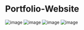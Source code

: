 # Portfolio-Website
![image](https://user-images.githubusercontent.com/96364929/186434900-3c4c4d2b-5d8b-4c61-bb3a-7aed22b74b4f.png)
![image](https://user-images.githubusercontent.com/96364929/186435077-12721168-d957-4972-aa92-f3ab24616635.png)
![image](https://user-images.githubusercontent.com/96364929/186208923-fad92818-0bed-47d7-9a54-71c24db77b0d.png)
![image](https://user-images.githubusercontent.com/96364929/186208962-2780e603-d69d-4f29-82af-60f50a8ac38e.png)
